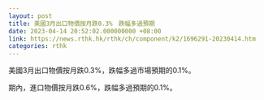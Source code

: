 ```yaml
---
layout: post
title: 美國3月出口物價按月跌0.3%　跌幅多過預期
date: 2023-04-14 20:52:02.000000000 +08:00
link: https://news.rthk.hk/rthk/ch/component/k2/1696291-20230414.htm
categories: rthk
---
```


美國3月出口物價按月跌0.3%，跌幅多過市場預期的0.1%。

期內，進口物價按月跌0.6%，跌幅多過預期的0.1%。
